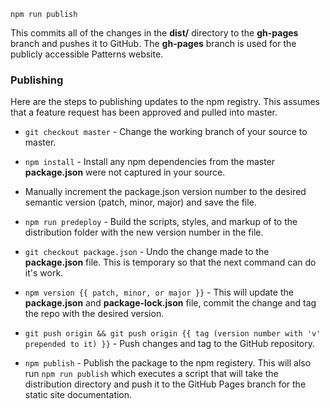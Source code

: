     npm run publish

This commits all of the changes in the **dist/** directory to the **gh-pages** branch and pushes it to GitHub. The **gh-pages** branch is used for the publicly accessible Patterns website.

### Publishing

Here are the steps to publishing updates to the npm registry. This assumes that a feature request has been approved and pulled into master.

* `git checkout master` - Change the working branch of your source to master.

* `npm install` - Install any npm dependencies from the master **package.json** were not captured in your source.

* Manually increment the package.json version number to the desired semantic version (patch, minor, major) and save the file.

* `npm run predeploy` - Build the scripts, styles, and markup of to the distribution folder with the new version number in the file.

* `git checkout package.json` - Undo the change made to the **package.json** file. This is temporary so that the next command can do it's work.

* `npm version {{ patch, minor, or major }}` - This will update the **package.json** and **package-lock.json** file, commit the change and tag the repo with the desired version.

* `git push origin && git push origin {{ tag (version number with 'v' prepended to it) }}` - Push changes and tag to the GitHub repository.

* `npm publish` - Publish the package to the npm registery. This will also run `npm run publish` which executes a script that will take the distribution directory and push it to the GitHub Pages branch for the static site documentation.